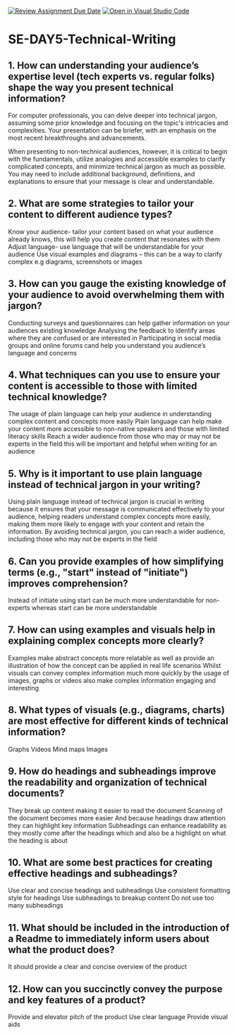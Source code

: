 [![Review Assignment Due Date](https://classroom.github.com/assets/deadline-readme-button-22041afd0340ce965d47ae6ef1cefeee28c7c493a6346c4f15d667ab976d596c.svg)](https://classroom.github.com/a/zsAR-pyY)
[![Open in Visual Studio Code](https://classroom.github.com/assets/open-in-vscode-2e0aaae1b6195c2367325f4f02e2d04e9abb55f0b24a779b69b11b9e10269abc.svg)](https://classroom.github.com/online_ide?assignment_repo_id=18892977&assignment_repo_type=AssignmentRepo)
# SE-DAY5-Technical-Writing
## 1. How can understanding your audience’s expertise level (tech experts vs. regular folks) shape the way you present technical information?
For computer professionals, you can delve deeper into technical jargon, assuming some prior knowledge and focusing on the topic's intricacies and complexities. Your presentation can be briefer, with an emphasis on the most recent breakthroughs and advancements. 

When presenting to non-technical audiences, however, it is critical to begin with the fundamentals, utilize analogies and accessible examples to clarify complicated concepts, and minimize technical jargon as much as possible. You may need to include additional background, definitions, and explanations to ensure that your message is clear and understandable.


## 2. What are some strategies to tailor your content to different audience types?
Know your audience- tailor your content based on what your audience already knows, this will help you create content that resonates with them
Adjust language- use language that will be understandable for your audience 
Use visual examples and diagrams – this can be a way to clarify complex e.g diagrams,  screenshots or images 

## 3. How can you gauge the existing knowledge of your audience to avoid overwhelming them with jargon?
Conducting surveys and questionnaires can help gather information on your audiences existing knowledge 
Analysing the feedback to identify areas where they are confused or are interested in
Participating in social media groups and online forums cand help you understand you audience’s language and concerns 

## 4. What techniques can you use to ensure your content is accessible to those with limited technical knowledge?
The usage of plain language can help your audience in understanding complex content and concepts more easily 
Plain language can  help make your content more accessible to non-native speakers and those with limited literacy skills 
Reach a wider audience from those who may or may not be experts in the field this will be important and helpful when writing for an audience 

## 5. Why is it important to use plain language instead of technical jargon in your writing?
Using plain language instead of technical jargon is crucial in writing because it ensures that your message is communicated effectively to your audience, helping  readers understand complex concepts more easily, making them more likely to engage with your content and retain the information. By avoiding technical jargon, you can reach a wider audience, including those who may not be experts in the field

## 6. Can you provide examples of how simplifying terms (e.g., "start" instead of "initiate") improves comprehension?
Instead of initiate using start can be much more understandable for non-experts whereas start can be more understandable 

## 7. How can using examples and visuals help in explaining complex concepts more clearly?
Examples make abstract concepts more relatable as well as provide an illustration of how the concept can be applied in real life scenarios 
Whilst visuals can convey complex information much more quickly by the usage of images, graphs or videos also make complex information engaging and interesting 

## 8. What types of visuals (e.g., diagrams, charts) are most effective for different kinds of technical information?
Graphs 
Videos
Mind maps 
Images

## 9. How do headings and subheadings improve the readability and organization of technical documents?
They break up content making it easier to read the document 
Scanning of the document becomes more easier 
And because headings draw attention they can highlight key information 
Subheadings can enhance readability as they mostly come after the headings which and also be a highlight on what the heading is about 

## 10. What are some best practices for creating effective headings and subheadings?
Use clear and concise headings and subheadings 
Use consistent formatting style for headings 
Use subheadings to breakup content
Do not use too many subheadings 

## 11. What should be included in the introduction of a Readme to immediately inform users about what the product does?
It should provide a clear and concise overview of the product
## 12. How can you succinctly convey the purpose and key features of a product?
Provide and elevator pitch of the product 
Use clear language 
Provide visual aids 
	
